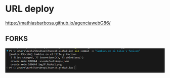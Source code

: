 # URL deploy

https://mathiasbarbosa.github.io/agenciawebG86/

## FORKS

![Alt text](/trabajocolaborativo/commit%20Jonathan.png 'Title')

